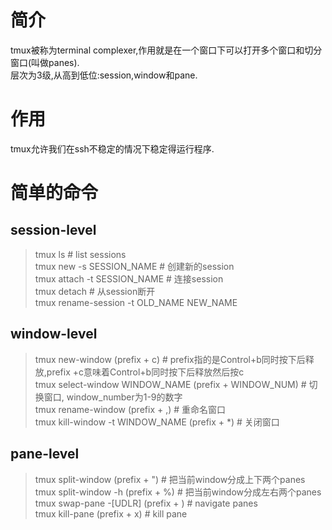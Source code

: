 # 简介  
tmux被称为terminal complexer,作用就是在一个窗口下可以打开多个窗口和切分窗口(叫做panes).  
层次为3级,从高到低位:session,window和pane.  

# 作用  
tmux允许我们在ssh不稳定的情况下稳定得运行程序.  

# 简单的命令  
## session-level 

>tmux ls                          # list sessions  
>tmux new  -s SESSION_NAME        # 创建新的session  
>tmux attach -t SESSION_NAME      # 连接session  
>tmux detach                      # 从session断开  
>tmux rename-session -t OLD_NAME NEW_NAME 

## window-level   

>tmux new-window                   (prefix + c)          # prefix指的是Control+b同时按下后释放,prefix +c意味着Control+b同时按下后释放然后按c    
>tmux select-window WINDOW_NAME    (prefix + WINDOW_NUM) # 切换窗口, window_number为1-9的数字   
>tmux rename-window                (prefix + ,)          # 重命名窗口  
>tmux kill-window -t WINDOW_NAME   (prefix + *)          # 关闭窗口  
  
## pane-level   

>tmux split-window       (prefix + ")           # 把当前window分成上下两个panes  
>tmux split-window -h    (prefix + %)           # 把当前window分成左右两个panes  
>tmux swap-pane -[UDLR]  (prefix + <arrow-key>) # navigate panes  
>tmux kill-pane          (prefix + x)           # kill pane
